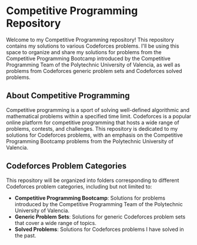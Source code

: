 # Competitive Programming Repository

Welcome to my Competitive Programming repository! This repository contains my solutions to various Codeforces problems. I'll be using this space to organize and share my solutions for problems from the Competitive Programming Bootcamp introduced by the Competitive Programming Team of the Polytechnic University of Valencia, as well as problems from Codeforces generic problem sets and Codeforces solved problems.

## About Competitive Programming

Competitive programming is a sport of solving well-defined algorithmic and mathematical problems within a specified time limit. Codeforces is a popular online platform for competitive programming that hosts a wide range of problems, contests, and challenges. This repository is dedicated to my solutions for Codeforces problems, with an emphasis on the Competitive Programming Bootcamp problems from the Polytechnic University of Valencia.

## Codeforces Problem Categories

This repository will be organized into folders corresponding to different Codeforces problem categories, including but not limited to:
- **Competitive Programming Bootcamp**: Solutions for problems introduced by the Competitive Programming Team of the Polytechnic University of Valencia.
- **Generic Problem Sets**: Solutions for generic Codeforces problem sets that cover a wide range of topics.
- **Solved Problems**: Solutions for Codeforces problems I have solved in the past.
